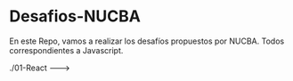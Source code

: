 # Desafios-NUCBA
En este Repo, vamos a realizar los desafíos propuestos por NUCBA.
Todos correspondientes a Javascript.

./01-React ---> 